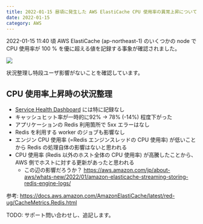 ```yaml
---
title: 2022-01-15 昼頃に発生した AWS ElastiCache CPU 使用率の異常上昇について
date: 2022-01-15
category: AWS
---
```


2022-01-15 11:40 頃 AWS ElastiCache (ap-northeast-1) のいくつかの node で CPU 使用率が 100 % を優に超える値を記録する事象が確認されました。

![](https://i.imgur.com/JHvTN3N.png)

状況整理し特段ユーザ影響がないことを確認しています。

## CPU 使用率上昇時の状況整理

* [Service Health Dashboard](https://status.aws.amazon.com/) には特に記録なし
* キャッシュヒット率が一時的に92% → 78% (-14%) 程度下がった
* アプリケーションの Redis 利用箇所で 5xx エラーはなし
* Redis を利用する worker のジョブも影響なし
* エンジン CPU 使用率 (=Redis エンジンスレッドの CPU 使用率) が低いことから Redis の処理自体の影響はないと思われる
* CPU 使用率 (Redis 以外のホスト全体の CPU 使用率) が高騰したことから、 AWS 側でホストに対する更新があったと思われる
    - この辺の影響だろうか？
        https://aws.amazon.com/jp/about-aws/whats-new/2022/01/amazon-elasticache-streaming-storing-redis-engine-logs/

参考: https://docs.aws.amazon.com/AmazonElastiCache/latest/red-ug/CacheMetrics.Redis.html

TODO: サポート問い合わせし、追記します。
